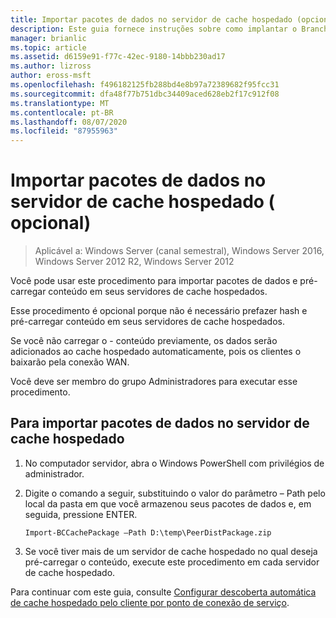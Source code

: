 ```yaml
---
title: Importar pacotes de dados no servidor de cache hospedado (opcional)
description: Este guia fornece instruções sobre como implantar o BranchCache no modo de cache hospedado em computadores que executam o Windows Server 2016 e o Windows 10
manager: brianlic
ms.topic: article
ms.assetid: d6159e91-f77c-42ec-9180-14bbb230ad17
ms.author: lizross
author: eross-msft
ms.openlocfilehash: f496182125fb288bd4e8b97a72389682f95fcc31
ms.sourcegitcommit: dfa48f77b751dbc34409aced628eb2f17c912f08
ms.translationtype: MT
ms.contentlocale: pt-BR
ms.lasthandoff: 08/07/2020
ms.locfileid: "87955963"
---
```

# <a name="import-data-packages-on-the-hosted-cache-server-optional"></a>Importar pacotes de dados no servidor de cache hospedado \( opcional\)

>Aplicável a: Windows Server (canal semestral), Windows Server 2016, Windows Server 2012 R2, Windows Server 2012

Você pode usar este procedimento para importar pacotes de dados e pré-carregar conteúdo em seus servidores de cache hospedados.

Esse procedimento é opcional porque não é necessário prefazer hash e pré-carregar conteúdo em seus servidores de cache hospedados.

Se você não carregar o \- conteúdo previamente, os dados serão adicionados ao cache hospedado automaticamente, pois os clientes o baixarão pela conexão WAN.

Você deve ser membro do grupo Administradores para executar esse procedimento.

## <a name="to-import-data-packages-on-the-hosted-cache-server"></a>Para importar pacotes de dados no servidor de cache hospedado

1. No computador servidor, abra o Windows PowerShell com privilégios de administrador.

2. Digite o comando a seguir, substituindo o valor do parâmetro – Path pelo local da pasta em que você armazenou seus pacotes de dados e, em seguida, pressione ENTER.

    ```
    Import-BCCachePackage –Path D:\temp\PeerDistPackage.zip
    ```

3. Se você tiver mais de um servidor de cache hospedado no qual deseja pré-carregar o conteúdo, execute este procedimento em cada servidor de cache hospedado.

Para continuar com este guia, consulte [Configurar descoberta automática de cache hospedado pelo cliente por ponto de conexão de serviço](10-Bc-Client-By-Scp.md).
